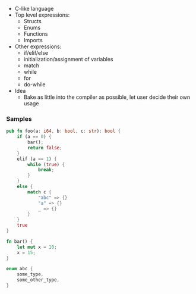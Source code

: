 - C-like language
- Top level expressions:
	- Structs
	- Enums
	- Functions
	- Imports
- Other expressions:
	- if/elif/else
	- initialization/assignment of variables
	- match
	- while
	- for
	- do-while
- Idea
	- Bake as little into the compiler as possible, let user decide their own usage

### Samples
```rust
pub fn foo(a: i64, b: bool, c: str): bool {
	if (a == 0) {
		bar();
		return false;
	}
	elif (a == 1) {
		while (true) {
			break; 
		}
	}
	else {
		match c {
			"abc" => {}
			"a" => {}
			_ => {}
		}
	}
	true
}

fn bar() {
	let mut x = 10;
	x = 15;
}

enum abc {
	some_type,
	some_other_type,
}
```
